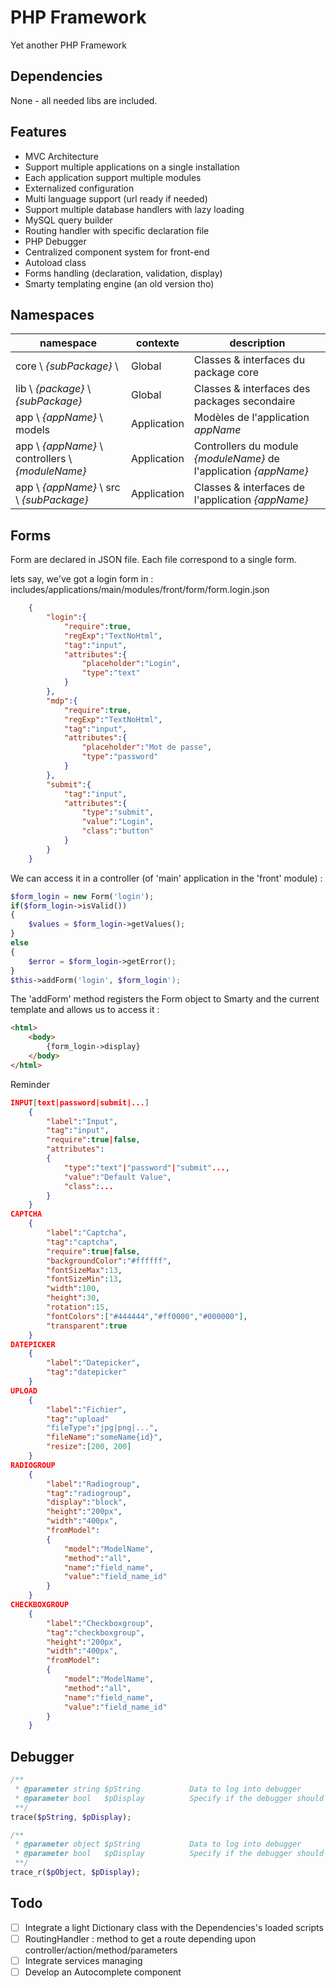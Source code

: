 PHP Framework
=============

Yet another PHP Framework

Dependencies
------------

None - all needed libs are included.

Features
--------

* MVC Architecture
* Support multiple applications on a single installation
* Each application support multiple modules
* Externalized configuration 
* Multi language support (url ready if needed)
* Support multiple database handlers with lazy loading
* MySQL query builder
* Routing handler with specific declaration file
* PHP Debugger
* Centralized component system for front-end
* Autoload class
* Forms handling (declaration, validation, display)
* Smarty templating engine (an old version tho)

Namespaces
-----------
namespace | contexte | description
--------------|------------|--------------
core \\ *{subPackage}* \\ |Global |Classes & interfaces du package core
lib \\ *{package}* \\ *{subPackage}* |Global |Classes & interfaces des packages secondaire
app \\ *{appName}* \\ models |Application |Modèles de l'application *appName*
app \\ *{appName}* \\ controllers \\ *{moduleName}* |Application|Controllers du module *{moduleName}* de l'application *{appName}*
app \\ *{appName}* \\ src \\ *{subPackage}* |Application |Classes & interfaces de l'application *{appName}*


Forms
----------
Form are declared in JSON file. Each file correspond to a single form.

lets say, we've got a login form in : includes/applications/main/modules/front/form/form.login.json
```json
	{
    	"login":{
    		"require":true,
    		"regExp":"TextNoHtml",
    		"tag":"input",
    		"attributes":{
                "placeholder":"Login",
    			"type":"text"
    		}
    	},
    	"mdp":{
    		"require":true,
    		"regExp":"TextNoHtml",
    		"tag":"input",
    		"attributes":{
                "placeholder":"Mot de passe",
    			"type":"password"
    		}
    	},
    	"submit":{
    		"tag":"input",
    		"attributes":{
    			"type":"submit",
    			"value":"Login",
    			"class":"button"
    		}
    	}
    }
```

We can access it in a controller (of 'main' application in the 'front' module) :
```php
$form_login = new Form('login');
if($form_login->isValid())
{
	$values = $form_login->getValues();
}
else
{
	$error = $form_login->getError();
}
$this->addForm('login', $form_login');
```

The 'addForm' method registers the Form object to Smarty and the current template and allows us to access it :
```html
<html>
	<body>
		{form_login->display}
	</body>
</html>
```

Reminder
```json
INPUT[text|password|submit|...]
	{
		"label":"Input",
		"tag":"input",
		"require":true|false,
		"attributes":
		{
			"type":"text"|"password"|"submit"...,
			"value":"Default Value",
			"class":...
		}
	}
CAPTCHA
	{
		"label":"Captcha",
		"tag":"captcha",
		"require":true|false,
		"backgroundColor":"#ffffff",
		"fontSizeMax":13,
		"fontSizeMin":13,
		"width":100,
		"height":30,
		"rotation":15,
		"fontColors":["#444444","#ff0000","#000000"],
		"transparent":true
	}
DATEPICKER
	{
		"label":"Datepicker",
		"tag":"datepicker"
	}
UPLOAD  
	{
		"label":"Fichier",
		"tag":"upload"
		"fileType":"jpg|png|...",
		"fileName":"someName{id}",
		"resize":[200, 200]
	}
RADIOGROUP
	{
		"label":"Radiogroup",
		"tag":"radiogroup",
		"display":"block",
		"height":"200px",
		"width":"400px",
		"fromModel":
		{
			"model":"ModelName",
			"method":"all",
			"name":"field_name",
			"value":"field_name_id"
		}
	}
CHECKBOXGROUP
	{
		"label":"Checkboxgroup",
		"tag":"checkboxgroup",
		"height":"200px",
		"width":"400px",
		"fromModel":
		{
			"model":"ModelName",
			"method":"all",
			"name":"field_name",
			"value":"field_name_id"
		}
	}
```  

Debugger
---------

```php
/**
 * @parameter string $pString			Data to log into debugger
 * @parameter bool	 $pDisplay			Specify if the debugger should automatically be opened
 **/
trace($pString, $pDisplay);

/**
 * @parameter object $pString			Data to log into debugger
 * @parameter bool	 $pDisplay			Specify if the debugger should automatically be opened
 **/
trace_r($pObject, $pDisplay);
```


Todo 
---------
* [ ] Integrate a light Dictionary class with the Dependencies's loaded scripts
* [ ] RoutingHandler : method to get a route depending upon controller/action/method/parameters
* [ ] Integrate services managing
* [ ] Develop an Autocomplete component
